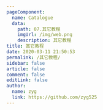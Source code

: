 ```yaml
---
pageComponent: 
  name: Catalogue
  data: 
    path: 07.其它教程
    imgUrl: /img/web.png
    description: 其它教程
title: 其它教程
date: 2020-03-11 21:50:53
permalink: /其它教程/
sidebar: false
article: false
comment: false
editLink: false
author: 
  name: zyg
  link: https://github.com/zyg525
---
```

